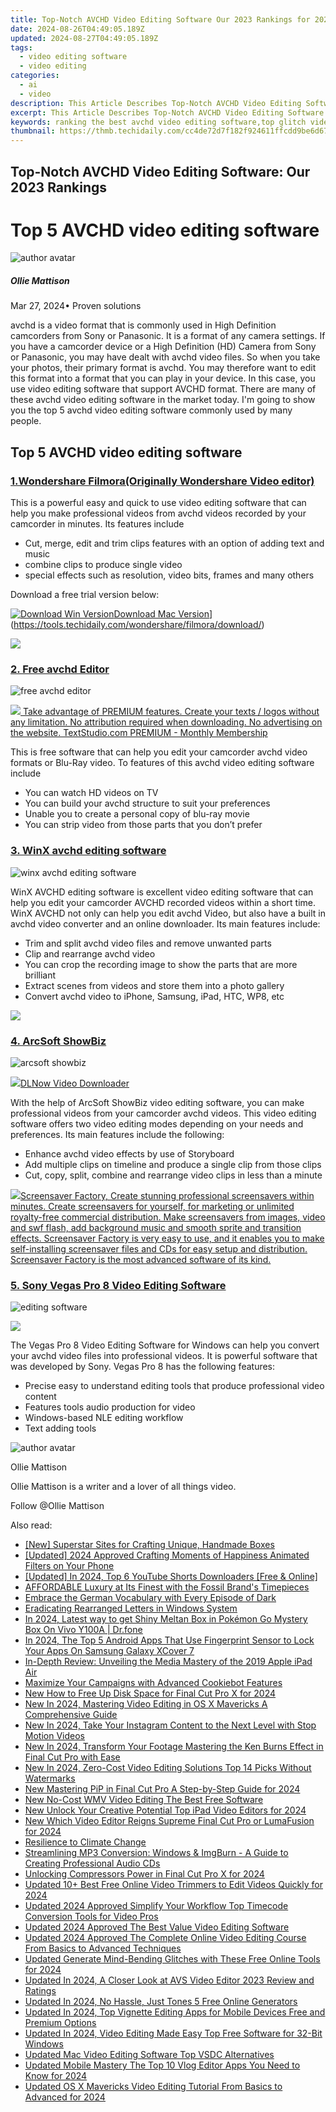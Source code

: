 ```yaml
---
title: Top-Notch AVCHD Video Editing Software Our 2023 Rankings for 2024
date: 2024-08-26T04:49:05.189Z
updated: 2024-08-27T04:49:05.189Z
tags: 
  - video editing software
  - video editing
categories: 
  - ai
  - video
description: This Article Describes Top-Notch AVCHD Video Editing Software Our 2023 Rankings for 2024
excerpt: This Article Describes Top-Notch AVCHD Video Editing Software Our 2023 Rankings for 2024
keywords: ranking the best avchd video editing software,top glitch video editing software for windows and mac users,top rated video editing software for windows 2024,top video editing software for windows 10,top 5 avchd video editing software,s top rated video editing software for avchd files,top notch avchd video editing software our 2023 rankings
thumbnail: https://thmb.techidaily.com/cc4de72d7f182f924611ffcdd9be6d67698446b35913acbf3e4fc8c5af445646.jpg
---
```


## Top-Notch AVCHD Video Editing Software: Our 2023 Rankings

# Top 5 AVCHD video editing software

![author avatar](https://images.wondershare.com/filmora/article-images/ollie-mattison.jpg)

##### Ollie Mattison

 Mar 27, 2024• Proven solutions

avchd is a video format that is commonly used in High Definition camcorders from Sony or Panasonic. It is a format of any camera settings. If you have a camcorder device or a High Definition (HD) Camera from Sony or Panasonic, you may have dealt with avchd video files. So when you take your photos, their primary format is avchd. You may therefore want to edit this format into a format that you can play in your device. In this case, you use video editing software that support AVCHD format. There are many of these avchd video editing software in the market today. I'm going to show you the top 5 avchd video editing software commonly used by many people.

## Top 5 AVCHD video editing software

### [1.Wondershare Filmora(Originally Wondershare Video editor)](https://tools.techidaily.com/wondershare/filmora/download/)

This is a powerful easy and quick to use video editing software that can help you make professional videos from avchd videos recorded by your camcorder in minutes. Its features include

* Cut, merge, edit and trim clips features with an option of adding text and music
* combine clips to produce single video
* special effects such as resolution, video bits, frames and many others

Download a free trial version below:

[![Download Win Version](https://images.wondershare.com/filmora/guide/download-btn-win.jpg)](https://tools.techidaily.com/wondershare/filmora/download/)[Download Mac Version](https://images.wondershare.com/filmora/guide/download-btn-mac.jpg)](https://tools.techidaily.com/wondershare/filmora/download/)

<!-- affiliate ads begin -->
<a href="https://shop.mondly.com/affiliate.php?ACCOUNT=ATISTUDI&AFFILIATE=108875&PATH=https%3A%2F%2Fwww.mondly.com%3FAFFILIATE%3D108875%26RESOURCE%3D%2BEducational%2B970x90%2B"><img src="https://secure.avangate.com/images/merchant/69c418c33ec2e1a4267fa9bb77fa1428/educational-970x90.gif" border="0"></a>
<!-- affiliate ads end -->
### [2\. Free avchd Editor](http://www.vso-software.fr/products/avchd-editor/avchd-editor.php)

![free avchd editor](https://images.wondershare.com/multimedia/free-avchd-editor.jpg)

<!-- affiliate ads begin -->
<a href="https://secure.textstudio.com/order/checkout.php?PRODS=35633281&QTY=1&AFFILIATE=108875&CART=1"> <img src="https://secure.avangate.com/images/merchant/d6eb8222c9718486bdabce8b897380f7/products/2_premium-icon.png" border="0"> Take advantage of PREMIUM features. 
Create your texts / logos without any limitation. 
No attribution required when downloading. 
No advertising on the website. 
 TextStudio.com  PREMIUM - Monthly Membership</a>
<!-- affiliate ads end -->
This is free software that can help you edit your camcorder avchd video formats or Blu-Ray video. To features of this avchd video editing software include

* You can watch HD videos on TV
* You can build your avchd structure to suit your preferences
* Unable you to create a personal copy of blu-ray movie
* You can strip video from those parts that you don’t prefer

### [3. WinX avchd editing software](http://www.winxdvd.com/download.htm)

![winx avchd editing software](https://images.wondershare.com/multimedia/winx-avchd-editing-software.jpg)

WinX AVCHD editing software is excellent video editing software that can help you edit your camcorder AVCHD recorded videos within a short time. WinX AVCHD not only can help you edit avchd Video, but also have a built in avchd video converter and an online downloader. Its main features include:

* Trim and split avchd video files and remove unwanted parts
* Clip and rearrange avchd video
* You can crop the recording image to show the parts that are more brilliant
* Extract scenes from videos and store them into a photo gallery
* Convert avchd video to iPhone, Samsung, iPad, HTC, WP8, etc

<!-- affiliate ads begin -->
<a href="https://secure.2checkout.com/order/checkout.php?PRODS=32667153&QTY=1&AFFILIATE=108875&CART=1"><img src="https://www.coolmuster.com/uploads/image/20201228/feature02.png" border="0"></a>
<!-- affiliate ads end -->
### [4. ArcSoft ShowBiz](http://www.arcsoft.com/topics/video-editor/how-to-edit-avchd-video-files.html)

![arcsoft showbiz](https://images.wondershare.com/multimedia/arcsoft-showbiz.jpg)

<!-- affiliate ads begin -->
<a href="https://secure.2checkout.com/order/checkout.php?PRODS=4712430&QTY=1&AFFILIATE=108875&CART=1"><img src="https://secure.avangate.com/images/merchant/c404a5adbf90e09631678b13b05d9d7a/products/dlnow_256.png" border="0">DLNow Video Downloader</a>
<!-- affiliate ads end -->
With the help of ArcSoft ShowBiz video editing software, you can make professional videos from your camcorder avchd videos. This video editing software offers two video editing modes depending on your needs and preferences. Its main features include the following:

* Enhance avchd video effects by use of Storyboard
* Add multiple clips on timeline and produce a single clip from those clips
* Cut, copy, split, combine and rearrange video clips in less than a minute

<!-- affiliate ads begin -->
<a href="https://secure.2checkout.com/order/checkout.php?PRODS=194977&QTY=1&AFFILIATE=108875&CART=1"><img src="https://www.blumentals.net/scrfactory/images/screensaver-software.png" border="0">Screensaver Factory, Create stunning professional screensavers within minutes. Create screensavers for yourself, for marketing or unlimited royalty-free commercial distribution. Make screensavers from images, video and swf flash, add background music and smooth sprite and transition effects. Screensaver Factory is very easy to use, and it enables you to make self-installing screensaver files and CDs for easy setup and distribution. Screensaver Factory is the most advanced software of its kind.</a>
<!-- affiliate ads end -->
### [5\. Sony Vegas Pro 8 Video Editing Software](http://www.bhphotovideo.com/c/product/523079-REG/Sony%5FSVDVD8000%5FVegas%5FPro%5F8%5FVideo.html)

![editing software](https://images.wondershare.com/multimedia/editing-software.jpg)

<!-- affiliate ads begin -->
<a href="https://estore.winxdvd.com/order/checkout.php?PRODS=4081991&QTY=1&AFFILIATE=108875&CART=1"><img src="https://www.winxdvd.com/affiliate/new-banner/wt-500x500.jpg" border="0"></a>
<!-- affiliate ads end -->
The Vegas Pro 8 Video Editing Software for Windows can help you convert your avchd video files into professional videos. It is powerful software that was developed by Sony. Vegas Pro 8 has the following features:

* Precise easy to understand editing tools that produce professional video content
* Features tools audio production for video
* Windows-based NLE editing workflow
* Text adding tools

![author avatar](https://images.wondershare.com/filmora/article-images/ollie-mattison.jpg)

Ollie Mattison

Ollie Mattison is a writer and a lover of all things video.

Follow @Ollie Mattison

<span class="atpl-alsoreadstyle">Also read:</span>
<div><ul>
<li><a href="https://some-skills.techidaily.com/new-superstar-sites-for-crafting-unique-handmade-boxes/"><u>[New] Superstar Sites for Crafting Unique, Handmade Boxes</u></a></li>
<li><a href="https://snapchat-videos.techidaily.com/updated-2024-approved-crafting-moments-of-happiness-animated-filters-on-your-phone/"><u>[Updated] 2024 Approved  Crafting Moments of Happiness  Animated Filters on Your Phone</u></a></li>
<li><a href="https://youtube-data.techidaily.com/ed-in-2024-top-6-youtube-shorts-downloaders-free-and-online/"><u>[Updated] In 2024, Top 6 YouTube Shorts Downloaders [Free & Online]</u></a></li>
<li><a href="https://buynow-info.techidaily.com/affordable-luxury-at-its-finest-with-the-fossil-brands-timepieces/"><u>AFFORDABLE Luxury at Its Finest with the Fossil Brand's Timepieces</u></a></li>
<li><a href="https://mondly-stories.techidaily.com/embrace-the-german-vocabulary-with-every-episode-of-dark/"><u>Embrace the German Vocabulary with Every Episode of Dark</u></a></li>
<li><a href="https://win11.techidaily.com/eradicating-rearranged-letters-in-windows-system/"><u>Eradicating Rearranged Letters in Windows System</u></a></li>
<li><a href="https://change-location.techidaily.com/in-2024-latest-way-to-get-shiny-meltan-box-in-pokemon-go-mystery-box-on-vivo-y100a-drfone-by-drfone-virtual-android/"><u>In 2024, Latest way to get Shiny Meltan Box in Pokémon Go Mystery Box On Vivo Y100A | Dr.fone</u></a></li>
<li><a href="https://android-unlock.techidaily.com/in-2024-the-top-5-android-apps-that-use-fingerprint-sensor-to-lock-your-apps-on-samsung-galaxy-xcover-7-by-drfone-android/"><u>In 2024, The Top 5 Android Apps That Use Fingerprint Sensor to Lock Your Apps On Samsung Galaxy XCover 7</u></a></li>
<li><a href="https://ai-driven-video-production.techidaily.com/in-depth-review-unveiling-the-media-mastery-of-the-2019-apple-ipad-air/"><u>In-Depth Review: Unveiling the Media Mastery of the 2019 Apple iPad Air</u></a></li>
<li><a href="https://data-safeguard.techidaily.com/maximize-your-campaigns-with-advanced-cookiebot-features/"><u>Maximize Your Campaigns with Advanced Cookiebot Features</u></a></li>
<li><a href="https://ai-driven-video-production.techidaily.com/new-how-to-free-up-disk-space-for-final-cut-pro-x-for-2024/"><u>New How to Free Up Disk Space for Final Cut Pro X for 2024</u></a></li>
<li><a href="https://ai-driven-video-production.techidaily.com/new-in-2024-mastering-video-editing-in-os-x-mavericks-a-comprehensive-guide/"><u>New In 2024, Mastering Video Editing in OS X Mavericks A Comprehensive Guide</u></a></li>
<li><a href="https://ai-driven-video-production.techidaily.com/new-in-2024-take-your-instagram-content-to-the-next-level-with-stop-motion-videos/"><u>New In 2024, Take Your Instagram Content to the Next Level with Stop Motion Videos</u></a></li>
<li><a href="https://ai-driven-video-production.techidaily.com/new-in-2024-transform-your-footage-mastering-the-ken-burns-effect-in-final-cut-pro-with-ease/"><u>New In 2024, Transform Your Footage Mastering the Ken Burns Effect in Final Cut Pro with Ease</u></a></li>
<li><a href="https://ai-driven-video-production.techidaily.com/new-in-2024-zero-cost-video-editing-solutions-top-14-picks-without-watermarks/"><u>New In 2024, Zero-Cost Video Editing Solutions Top 14 Picks Without Watermarks</u></a></li>
<li><a href="https://ai-driven-video-production.techidaily.com/new-mastering-pip-in-final-cut-pro-a-step-by-step-guide-for-2024/"><u>New Mastering PiP in Final Cut Pro A Step-by-Step Guide for 2024</u></a></li>
<li><a href="https://ai-driven-video-production.techidaily.com/new-no-cost-wmv-video-editing-the-best-free-software/"><u>New No-Cost WMV Video Editing The Best Free Software</u></a></li>
<li><a href="https://ai-driven-video-production.techidaily.com/new-unlock-your-creative-potential-top-ipad-video-editors-for-2024/"><u>New Unlock Your Creative Potential Top iPad Video Editors for 2024</u></a></li>
<li><a href="https://ai-driven-video-production.techidaily.com/new-which-video-editor-reigns-supreme-final-cut-pro-or-lumafusion-for-2024/"><u>New Which Video Editor Reigns Supreme Final Cut Pro or LumaFusion for 2024</u></a></li>
<li><a href="https://ai-driven-video-production.techidaily.com/resilience-to-climate-change/"><u>Resilience to Climate Change</u></a></li>
<li><a href="https://win11-tips.techidaily.com/streamlining-mp3-conversion-windows-and-imgburn-a-guide-to-creating-professional-audio-cds/"><u>Streamlining MP3 Conversion: Windows & ImgBurn - A Guide to Creating Professional Audio CDs</u></a></li>
<li><a href="https://ai-driven-video-production.techidaily.com/unlocking-compressors-power-in-final-cut-pro-x-for-2024/"><u>Unlocking Compressors Power in Final Cut Pro X for 2024</u></a></li>
<li><a href="https://ai-driven-video-production.techidaily.com/updated-10plus-best-free-online-video-trimmers-to-edit-videos-quickly-for-2024/"><u>Updated 10+ Best Free Online Video Trimmers to Edit Videos Quickly for 2024</u></a></li>
<li><a href="https://ai-driven-video-production.techidaily.com/updated-2024-approved-simplify-your-workflow-top-timecode-conversion-tools-for-video-pros/"><u>Updated 2024 Approved Simplify Your Workflow Top Timecode Conversion Tools for Video Pros</u></a></li>
<li><a href="https://ai-driven-video-production.techidaily.com/updated-2024-approved-the-best-value-video-editing-software/"><u>Updated 2024 Approved The Best Value Video Editing Software</u></a></li>
<li><a href="https://ai-driven-video-production.techidaily.com/updated-2024-approved-the-complete-online-video-editing-course-from-basics-to-advanced-techniques/"><u>Updated 2024 Approved The Complete Online Video Editing Course From Basics to Advanced Techniques</u></a></li>
<li><a href="https://ai-driven-video-production.techidaily.com/updated-generate-mind-bending-glitches-with-these-free-online-tools-for-2024/"><u>Updated Generate Mind-Bending Glitches with These Free Online Tools for 2024</u></a></li>
<li><a href="https://ai-driven-video-production.techidaily.com/updated-in-2024-a-closer-look-at-avs-video-editor-2023-review-and-ratings/"><u>Updated In 2024, A Closer Look at AVS Video Editor 2023 Review and Ratings</u></a></li>
<li><a href="https://ai-driven-video-production.techidaily.com/updated-in-2024-no-hassle-just-tones-5-free-online-generators/"><u>Updated In 2024, No Hassle, Just Tones 5 Free Online Generators</u></a></li>
<li><a href="https://ai-driven-video-production.techidaily.com/updated-in-2024-top-vignette-editing-apps-for-mobile-devices-free-and-premium-options/"><u>Updated In 2024, Top Vignette Editing Apps for Mobile Devices Free and Premium Options</u></a></li>
<li><a href="https://ai-driven-video-production.techidaily.com/updated-in-2024-video-editing-made-easy-top-free-software-for-32-bit-windows/"><u>Updated In 2024, Video Editing Made Easy Top Free Software for 32-Bit Windows</u></a></li>
<li><a href="https://ai-driven-video-production.techidaily.com/updated-mac-video-editing-software-top-vsdc-alternatives/"><u>Updated Mac Video Editing Software Top VSDC Alternatives</u></a></li>
<li><a href="https://ai-driven-video-production.techidaily.com/updated-mobile-mastery-the-top-10-vlog-editor-apps-you-need-to-know-for-2024/"><u>Updated Mobile Mastery The Top 10 Vlog Editor Apps You Need to Know for 2024</u></a></li>
<li><a href="https://ai-driven-video-production.techidaily.com/updated-os-x-mavericks-video-editing-tutorial-from-basics-to-advanced-for-2024/"><u>Updated OS X Mavericks Video Editing Tutorial From Basics to Advanced for 2024</u></a></li>
</ul></div>

<ins class="adsbygoogle"
      style="display:block"
      data-ad-client="ca-pub-7571918770474297"
      data-ad-slot="8358498916"
      data-ad-format="auto"
      data-full-width-responsive="true"></ins>